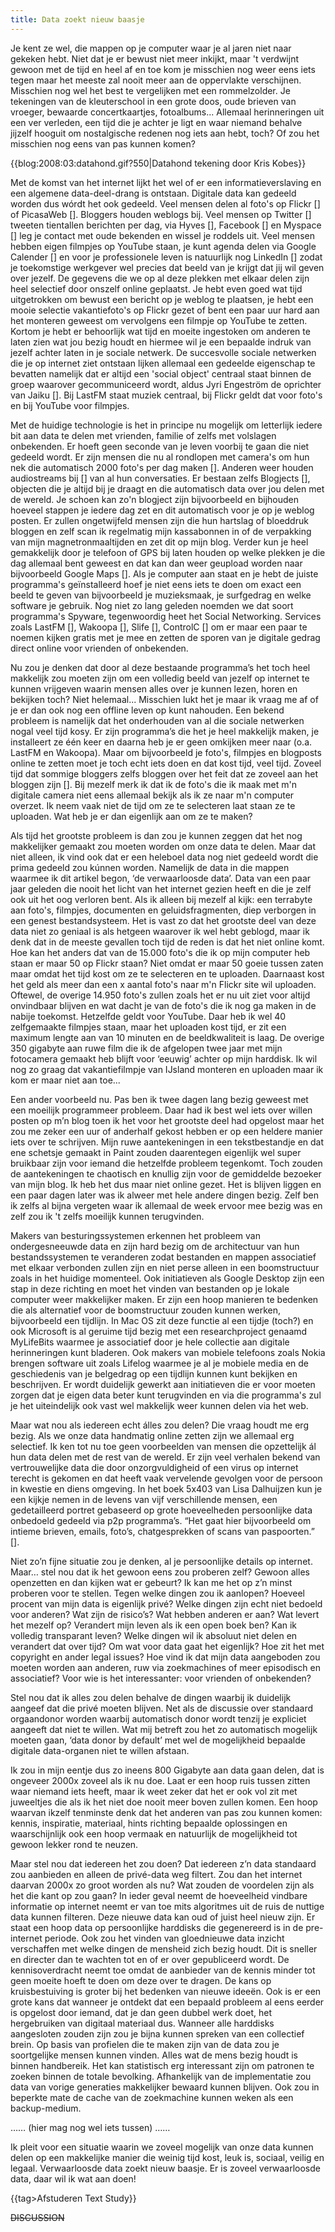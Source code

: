 ```yaml
---
title: Data zoekt nieuw baasje
---
```

Je kent ze wel, die mappen op je computer waar je al jaren niet naar gekeken hebt. Niet dat je er bewust niet meer inkijkt, maar 't verdwijnt gewoon met de tijd en heel af en toe kom je misschien nog weer eens iets tegen maar het meeste zal nooit meer aan de oppervlakte verschijnen. Misschien nog wel het best te vergelijken met een rommelzolder. Je tekeningen van de kleuterschool in een grote doos, oude brieven van vroeger, bewaarde concertkaartjes, fotoalbums... Allemaal herinneringen uit een ver verleden, een tijd die je achter je ligt en waar niemand behalve jijzelf hooguit om nostalgische redenen nog iets aan hebt, toch? Of zou het misschien nog eens van pas kunnen komen?

{{blog:2008:03:datahond.gif?550|Datahond tekening door Kris Kobes}}

Met de komst van het internet lijkt het wel of er een informatieverslaving en een algemene data-deel-drang is ontstaan. Digitale data kan gedeeld worden dus wórdt het ook gedeeld. Veel mensen delen al foto's op Flickr [] of PicasaWeb []. Bloggers houden weblogs bij. Veel mensen op Twitter [] tweeten tientallen berichten per dag, via Hyves [], Facebook [] en Myspace [] leg je contact met oude bekenden en wissel je roddels uit. Veel mensen hebben eigen filmpjes op YouTube staan, je kunt agenda delen via Google Calender [] en voor je professionele leven is natuurlijk nog LinkedIn [] zodat je toekomstige werkgever wel precies dat beeld van je krijgt dat jij wil geven over jezelf. De gegevens die we op al deze plekken met elkaar delen zijn heel selectief door onszelf online geplaatst. Je hebt even goed wat tijd uitgetrokken om bewust een bericht op je weblog te plaatsen, je hebt een mooie selectie vakantiefoto's op Flickr gezet of bent een paar uur hard aan het monteren geweest om vervolgens een filmpje op YouTube te zetten. Kortom je hebt er behoorlijk wat tijd en moeite ingestoken om anderen te laten zien wat jou bezig houdt en hiermee wil je een bepaalde indruk van jezelf achter laten in je sociale netwerk. De succesvolle sociale netwerken die je op internet ziet ontstaan lijken allemaal een gedeelde eigenschap te bevatten namelijk dat er altijd een 'social object' centraal staat binnen de groep waarover gecommuniceerd wordt, aldus Jyri Engeström de oprichter van Jaiku []. Bij LastFM staat muziek centraal, bij Flickr geldt dat voor foto's en bij YouTube voor filmpjes.
 
Met de huidige technologie is het in principe nu mogelijk om letterlijk iedere bit aan data te delen met vrienden, familie of zelfs met volslagen onbekenden. Er hoeft geen seconde van je leven voorbij te gaan die niet gedeeld wordt. Er zijn mensen die nu al rondlopen met camera's om hun nek die automatisch 2000 foto's per dag maken []. Anderen weer houden audiostreams bij [] van al hun conversaties. Er bestaan zelfs Blogjects [], objecten die je altijd bij je draagt en die automatisch data over jou delen met de wereld. Je schoen kan zo'n blogject zijn bijvoorbeeld en bijhouden hoeveel stappen je iedere dag zet en dit automatisch voor je op je weblog posten. Er zullen ongetwijfeld mensen zijn die hun hartslag of bloeddruk bloggen en zelf scan ik regelmatig mijn kassabonnen in of de verpakking van mijn magnetronmaaltijden en zet dit op mijn blog. Verder kun je heel gemakkelijk door je telefoon of GPS bij laten houden op welke plekken je die dag allemaal bent geweest en dat kan dan weer geupload worden naar bijvoorbeeld Google Maps []. Als je computer aan staat en je hebt de juiste programma's geïnstalleerd hoef je niet eens iets te doen om exact een beeld te geven van bijvoorbeeld je muzieksmaak, je surfgedrag en welke software je gebruik. Nog niet zo lang geleden noemden we dat soort programma's Spyware, tegenwoordig heet het Social Networking. Services zoals LastFM [], Wakoopa [], Slife [], ControlC [] om er maar een paar te noemen kijken gratis met je mee en zetten de sporen van je digitale gedrag direct online voor vrienden of onbekenden. 

Nu zou je denken dat door al deze bestaande programma’s het toch heel makkelijk zou moeten zijn om een volledig beeld van jezelf op internet te kunnen vrijgeven waarin mensen alles over je kunnen lezen, horen en bekijken toch? Niet helemaal... Misschien lukt het je maar ik vraag me af of je er dan ook nog een offline leven op kunt nahouden. Een bekend probleem is namelijk dat het onderhouden van al die sociale netwerken nogal veel tijd kosy. Er zijn programma’s die het je heel makkelijk maken, je installeert ze één keer en daarna heb je er geen omkijken meer naar (o.a. LastFM en Wakoopa). Maar om bijvoorbeeld je foto's, filmpjes en blogposts online te zetten moet je toch echt iets doen en dat kost tijd, veel tijd. Zoveel tijd dat sommige bloggers zelfs bloggen over het feit dat ze zoveel aan het bloggen zijn []. Bij mezelf merk ik dat ik de foto's die ik maak met m'n digitale camera niet eens allemaal bekijk als ik ze naar m'n computer overzet. Ik neem vaak niet de tijd om ze te selecteren laat staan ze te uploaden. Wat heb je er dan eigenlijk aan om ze te maken?

Als tijd het grootste probleem is dan zou je kunnen zeggen dat het nog makkelijker gemaakt zou moeten worden om onze data te delen. Maar dat niet alleen, ik vind ook dat er een heleboel data nog niet gedeeld wordt die prima gedeeld zou kúnnen worden. Namelijk de data in die mappen waarmee ik dit artikel begon, ‘de verwaarloosde data’. Data van een paar jaar geleden die nooit het licht van het internet gezien heeft en die je zelf ook uit het oog verloren bent. Als ik alleen bij mezelf al kijk: een terrabyte aan foto's, filmpjes, documenten en geluidsfragmenten, diep verborgen in een genest bestandsysteem. Het is vast zo dat het grootste deel van deze data niet zo geniaal is als hetgeen waarover ik wel hebt geblogd, maar ik denk dat in de meeste gevallen toch tijd de reden is dat het niet online komt. Hoe kan het anders dat van de 15.000 foto's die ik op mijn computer heb staan er maar 50 op Flickr staan? Niet omdat er maar 50 goeie tussen zaten maar omdat het tijd kost om ze te selecteren en te uploaden. Daarnaast kost het geld als meer dan een x aantal foto's naar m'n Flickr site wil uploaden. Oftewel, de overige 14.950 foto's zullen zoals het er nu uit ziet voor altijd onvindbaar blijven en wat dacht je van de foto's die ik nog ga maken in de nabije toekomst. Hetzelfde geldt voor YouTube. Daar heb ik wel 40 zelfgemaakte filmpjes staan, maar het uploaden kost tijd, er zit een maximum lengte aan van 10 minuten en de beeldkwaliteit is laag. De overige 350 gigabyte aan ruwe film die ik de afgelopen twee jaar met mijn fotocamera gemaakt heb blijft voor ‘eeuwig’ achter op mijn harddisk. Ik wil nog zo graag dat vakantiefilmpje van IJsland monteren en uploaden maar ik kom er maar niet aan toe...

Een ander voorbeeld nu. Pas ben ik twee dagen lang bezig geweest met een moeilijk programmeer probleem. Daar had ik best wel iets over willen posten op m’n blog toen ik het voor het grootste deel had opgelost maar het zou me zeker een uur of anderhalf gekost hebben er op een heldere manier iets over te schrijven. Mijn ruwe aantekeningen in een tekstbestandje en dat ene schetsje gemaakt in Paint zouden daarentegen eigenlijk wel super bruikbaar zijn voor iemand die hetzelfde probleem tegenkomt. Toch zouden de aantekeningen te chaotisch en knullig zijn voor de gemiddelde bezoeker van mijn blog. Ik heb het dus maar niet online gezet. Het is blijven liggen en een paar dagen later was ik alweer met hele andere dingen bezig. Zelf ben ik zelfs al bijna vergeten waar ik allemaal de week ervoor mee bezig was en zelf zou ik 't zelfs moeilijk kunnen terugvinden.

Makers van besturingssystemen erkennen het probleem van ondergesneeuwde data en zijn hard bezig om de architectuur van hun bestandssystemen te veranderen zodat bestanden en mappen associatief met elkaar verbonden zullen zijn en niet perse alleen in een boomstructuur zoals in het huidige momenteel. Ook initiatieven als Google Desktop zijn een stap in deze richting en moet het vinden van bestanden op je lokale computer weer makkelijker maken. Er zijn een hoop manieren te bedenken die als alternatief voor de boomstructuur zouden kunnen werken, bijvoorbeeld een tijdlijn. In Mac OS zit deze functie al een tijdje (toch?) en ook Microsoft is al geruime tijd bezig met een researchproject genaamd MyLifeBits waarmee je associatief door je hele collectie aan digitale herinneringen kunt bladeren. Ook makers van mobiele telefoons zoals Nokia brengen software uit zoals Lifelog waarmee je al je mobiele media en de geschiedenis van je belgedrag op een tijdlijn kunnen kunt bekijken en beschrijven. Er wordt duidelijk gewerkt aan initiatieven die er voor moeten zorgen dat je eigen data beter kunt terugvinden en via die programma's zul je het uiteindelijk ook vast wel makkelijk weer kunnen delen via het web.

Maar wat nou als iedereen echt álles zou delen? Die vraag houdt me erg bezig. Als we onze data handmatig online zetten zijn we allemaal erg selectief. Ik ken tot nu toe geen voorbeelden van mensen die opzettelijk ál hun data delen met de rest van de wereld. Er zijn veel verhalen bekend van vertrouwelijke data die door onzorgvuldigheid of een virus op internet terecht is gekomen en dat heeft vaak vervelende gevolgen voor de persoon in kwestie en diens omgeving. In het boek 5x403 van Lisa Dalhuijzen kun je een kijkje nemen in de levens van vijf verschillende mensen, een gedetailleerd portret gebaseerd op grote hoeveelheden persoonlijke data onbedoeld gedeeld via p2p programma’s. “Het gaat hier bijvoorbeeld om intieme brieven, emails, foto’s, chatgesprekken of scans van paspoorten.” [].

Niet zo’n fijne situatie zou je denken, al je persoonlijke details op internet. Maar… stel nou dat ik het gewoon eens zou proberen zelf? Gewoon alles openzetten en dan kijken wat er gebeurt? Ik kan me het op z’n minst proberen voor te stellen. Tegen welke dingen zou ik aanlopen? Hoeveel procent van mijn data is eigenlijk privé? Welke dingen zijn echt niet bedoeld voor anderen? Wat zijn de risico’s? Wat hebben anderen er aan? Wat levert het mezelf op? Verandert mijn leven als ik een open boek ben? Kan ik volledig transparant leven? Welke dingen wil ik absoluut niet delen en verandert dat over tijd? Om wat voor data gaat het eigenlijk? Hoe zit het met copyright en ander legal issues? Hoe vind ik dat mijn data aangeboden zou moeten worden aan anderen, ruw via zoekmachines of meer episodisch en associatief? Voor wie is het interessanter: voor vrienden of onbekenden?

Stel nou dat ik alles zou delen behalve de dingen waarbij ik duidelijk aangeef dat die privé moeten blijven. Net als de discussie over standaard orgaandonor worden waarbij automatisch donor wordt tenzij je expliciet aangeeft dat niet te willen. Wat mij betreft zou het zo automatisch mogelijk moeten gaan, ‘data donor by default’ met wel de mogelijkheid bepaalde digitale data-organen niet te willen afstaan.

Ik zou in mijn eentje dus zo ineens 800 Gigabyte aan data gaan delen, dat is ongeveer 2000x zoveel als ik nu doe. Laat er een hoop ruis tussen zitten waar niemand iets heeft, maar ik weet zeker dat het er ook vol zit met juweeltjes die als ik het niet doe nooit meer boven zullen komen. Een hoop waarvan ikzelf tenminste denk dat het anderen van pas zou kunnen komen: kennis, inspiratie, materiaal, hints richting bepaalde oplossingen en waarschijnlijk ook een hoop vermaak en natuurlijk de mogelijkheid tot gewoon lekker rond te neuzen. 

Maar stel nou dat iedereen het zou doen? Dat iedereen z’n data standaard zou aanbieden en alleen de privé-data weg filtert. Zou dan het internet daarvan 2000x zo groot worden als nu? Wat zouden de voordelen zijn als het die kant op zou gaan? In ieder geval neemt de hoeveelheid vindbare informatie op internet neemt er van toe mits algoritmes uit de ruis de nuttige data kunnen filteren. Deze nieuwe data kan oud of juist heel nieuw zijn. Er staat een hoop data op persoonlijke harddisks die gegenereerd is in de pre-internet periode. Ook zou het vinden van gloednieuwe data inzicht verschaffen met welke dingen de mensheid zich bezig houdt. Dit is sneller en directer dan te wachten tot en of er over gepubliceerd wordt. De kennisoverdracht neemt toe omdat de aanbieder van de kennis minder tot geen moeite hoeft te doen om deze over te dragen. De kans op kruisbestuiving is groter bij het bedenken van nieuwe ideeën. Ook is er een grote kans dat wanneer je ontdekt dat een bepaald probleem al eens eerder is opgelost door iemand, dat je dan geen dubbel werk doet, het hergebruiken van digitaal materiaal dus. Wanneer alle harddisks aangesloten zouden zijn zou je bijna kunnen spreken van een collectief brein. Op basis van profielen die te maken zijn van de data zou je soortgelijke mensen kunnen vinden. Alles wat de mens bezig houdt is binnen handbereik. Het kan statistisch erg interessant zijn om patronen te zoeken binnen de totale bevolking. Afhankelijk van de implementatie zou data van vorige generaties makkelijker bewaard kunnen blijven. Ook zou in beperkte mate de cache van de zoekmachine kunnen weken als een backup-medium.

…… (hier mag nog wel iets tussen) ……

Ik pleit voor een situatie waarin we zoveel mogelijk van onze data kunnen delen op een makkelijke manier die weinig tijd kost, leuk is, sociaal, veilig en legaal. Verwaarloosde data zoekt nieuw baasje. Er is zoveel verwaarloosde data, daar wil ik wat aan doen!

{{tag>Afstuderen Text Study}}


~~DISCUSSION~~
